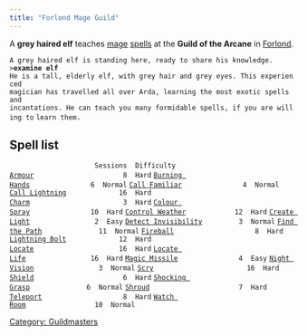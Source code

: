 ```yaml
---
title: "Forlond Mage Guild"
---
```


A **grey haired elf** teaches [mage](mage "wikilink")
[spells](spell "wikilink") at the **Guild of the Arcane** in
[Forlond](Forlond "wikilink").

`A grey haired elf is standing here, ready to share his knowledge.`
`>`**`examine elf`**
`He is a tall, elderly elf, with grey hair and grey eyes. This experienced`
`magician has travelled all over Arda, learning the most exotic spells and`
`incantations. He can teach you many formidable spells, if you are willing to`
`learn them.`

## Spell list

`                     Sessions  Difficulty`
[`Armour`](Armour "wikilink")`                      8  Hard`
[`Burning Hands`](Burning_Hands "wikilink")`               6  Normal`
[`Call Familiar`](Call_Familiar "wikilink")`               4  Normal`
[`Call Lightning`](Call_Lightning "wikilink")`             16  Hard`
[`Charm`](Charm "wikilink")`                       3  Hard`
[`Colour Spray`](Colour_Spray "wikilink")`               10  Hard`
[`Control Weather`](Control_Weather "wikilink")`            12  Hard`
[`Create Light`](Create_Light "wikilink")`                2  Easy`
[`Detect Invisibility`](Detect_Invisibility "wikilink")`         3  Normal`
[`Find the Path`](Find_the_Path "wikilink")`              11  Normal`
[`Fireball`](Fireball "wikilink")`                    8  Hard`
[`Lightning Bolt`](Lightning_Bolt "wikilink")`             12  Hard`
[`Locate`](Locate "wikilink")`                     16  Hard`
[`Locate Life`](Locate_Life "wikilink")`                16  Hard`
[`Magic Missile`](Magic_Missile "wikilink")`               4  Easy`
[`Night Vision`](Night_Vision "wikilink")`                3  Normal`
[`Scry`](Scry "wikilink")`                       16  Hard`
[`Shield`](Shield "wikilink")`                      6  Hard`
[`Shocking Grasp`](Shocking_Grasp "wikilink")`              6  Normal`
[`Shroud`](Shroud "wikilink")`                      7  Hard`
[`Teleport`](Teleport "wikilink")`                    8  Hard`
[`Watch Room`](Watch_Room "wikilink")`                 10  Normal`

[Category: Guildmasters](Category:_Guildmasters "wikilink")